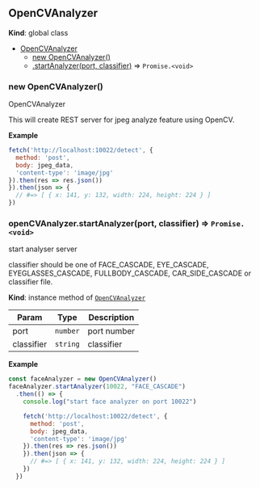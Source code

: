 <a name="OpenCVAnalyzer"></a>

## OpenCVAnalyzer
**Kind**: global class  

* [OpenCVAnalyzer](#OpenCVAnalyzer)
    * [new OpenCVAnalyzer()](#new_OpenCVAnalyzer_new)
    * [.startAnalyzer(port, classifier)](#OpenCVAnalyzer+startAnalyzer) ⇒ <code>Promise.&lt;void&gt;</code>

<a name="new_OpenCVAnalyzer_new"></a>

### new OpenCVAnalyzer()
OpenCVAnalyzer

This will create REST server for jpeg analyze feature using OpenCV.

**Example**  
```js
fetch('http://localhost:10022/detect', {
  method: 'post',
  body: jpeg_data,
  'content-type': 'image/jpg'
}).then(res => res.json())
}).then(json => {
  // #=> [ { x: 141, y: 132, width: 224, height: 224 } ]
})
```
<a name="OpenCVAnalyzer+startAnalyzer"></a>

### openCVAnalyzer.startAnalyzer(port, classifier) ⇒ <code>Promise.&lt;void&gt;</code>
start analyser server

classifier should be one of
  FACE_CASCADE, EYE_CASCADE, EYEGLASSES_CASCADE, FULLBODY_CASCADE, CAR_SIDE_CASCADE
or classifier file.

**Kind**: instance method of [<code>OpenCVAnalyzer</code>](#OpenCVAnalyzer)  

| Param | Type | Description |
| --- | --- | --- |
| port | <code>number</code> | port number |
| classifier | <code>string</code> | classifier |

**Example**  
```js
const faceAnalyzer = new OpenCVAnalyzer()
faceAnalyzer.startAnalyzer(10022, "FACE_CASCADE")
  .then(() => {
    console.log("start face analyzer on port 10022")

    fetch('http://localhost:10022/detect', {
      method: 'post',
      body: jpeg_data,
      'content-type': 'image/jpg'
    }).then(res => res.json())
    }).then(json => {
      // #=> [ { x: 141, y: 132, width: 224, height: 224 } ]
    })
  })
```
